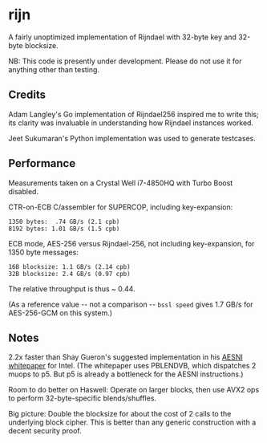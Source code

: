 rijn
====

A fairly unoptimized implementation of Rijndael with 32-byte key and 32-byte
blocksize.

NB: This code is presently under development. Please do not use it for anything
other than testing.

## Credits

Adam Langley's Go implementation of Rijndael256 inspired me to write this; its
clarity was invaluable in understanding how Rijndael instances worked.

Jeet Sukumaran's Python implementation was used to generate testcases.

## Performance

Measurements taken on a Crystal Well i7-4850HQ with Turbo Boost disabled.

CTR-on-ECB C/assembler for SUPERCOP, including key-expansion:

    1350 bytes:  .74 GB/s (2.1 cpb)
    8192 bytes: 1.01 GB/s (1.5 cpb)

ECB mode, AES-256 versus Rijndael-256, not including key-expansion, for
1350 byte messages:
    
    16B blocksize: 1.1 GB/s (2.14 cpb)
    32B blocksize: 2.4 GB/s (0.97 cpb)

The relative throughput is thus ~ 0.44.

(As a reference value -- not a comparison -- `bssl speed` gives 1.7 GB/s for
AES-256-GCM on this system.)

## Notes

2.2x faster than Shay Gueron's suggested implementation in his [AESNI whitepaper][iaesni]
for Intel. (The whitepaper uses PBLENDVB, which dispatches 2 muops to p5. But p5
is already a bottleneck for the AESNI instructions.)

Room to do better on Haswell: Operate on larger blocks, then use AVX2 ops
to perform 32-byte-specific blends/shuffles.

Big picture: Double the blocksize for about the cost of 2 calls to the underlying
block cipher. This is better than any generic construction with a decent security
proof.


[iaesni]: https://software.intel.com/en-us/articles/intel-advanced-encryption-standard-aes-instructions-set "Shay Gueron. Intel Advanced Encryption Standard (AES New Instruction Set"
